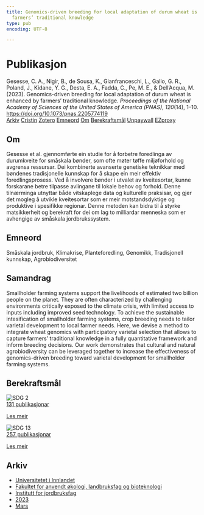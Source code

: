 ```yaml
---
title: Genomics-driven breeding for local adaptation of durum wheat is enhanced by
  farmers’ traditional knowledge
type: pub
encoding: UTF-8

---
```

<h1>Publikasjon</h1>
<article id="csl-bib-container-QZLH8CE7" class="csl-bib-container">
  <div class="csl-bib-body"> <div class="csl-entry">Gesesse, C. A., Nigir, B., de Sousa, K., Gianfranceschi, L., Gallo, G. R., Poland, J., Kidane, Y. G., Desta, E. A., Fadda, C., Pe, M. E., &#38; Dell’Acqua, M. (2023). Genomics-driven breeding for local adaptation of durum wheat is enhanced by farmers’ traditional knowledge. <i>Proceedings of the National Academy of Sciences of the United States of America (PNAS)</i>, <i>120</i>(14), 1–10. <a href="https://doi.org/10.1073/pnas.2205774119">https://doi.org/10.1073/pnas.2205774119</a></div> </div>
  <div class="csl-bib-buttons">
    <a href="#taxonomy-article-QZLH8CE7" alt="archive" class="csl-bib-button">Arkiv</a>
    <a href="https://app.cristin.no/results/show.jsf?id=2137452" alt="Cristin" class="csl-bib-button">Cristin</a>
    <a href="http://zotero.org/groups/5881554/items/QZLH8CE7" alt="Zotero" class="csl-bib-button">Zotero</a>
    <a href="#keywords-article-QZLH8CE7" alt="keywords" class="csl-bib-button">Emneord</a>
    <a href="#about-article-QZLH8CE7" alt="about_pub" class="csl-bib-button">Om</a>
    <a href="#sdg-article-QZLH8CE7" alt="sdg" class="csl-bib-button">Berekraftsmål</a>
    <a href="https://doi.org/10.1073/pnas.2205774119" alt="Unpaywall" class="csl-bib-button">Unpaywall</a>
    <a href="https://doi.org/10.1073/pnas.2205774119" alt="EZproxy" class="csl-bib-button">EZproxy</a>
  </div>
  <div id="csl-bib-meta-container-QZLH8CE7"></div>
</article>
<div id="csl-bib-meta-QZLH8CE7" class="csl-bib-meta">
  <article id="about-article-QZLH8CE7" class="about_pub-article">
    <h1>Om</h1>
    Gesesse et al. gjennomførte ein studie for å forbetre foredlinga av durumkveite for småskala bønder, som ofte møter tøffe miljøforhold og avgrensa ressursar. Dei kombinerte avanserte genetiske teknikkar med bøndenes tradisjonelle kunnskap for å skape ein meir effektiv foredlingsprosess. Ved å involvere bønder i utvalet av kveitesortar, kunne forskarane betre tilpasse avlingane til lokale behov og forhold. Denne tilnærminga utnyttar både vitskaplege data og kulturelle praksisar, og gjer det mogleg å utvikle kveitesortar som er meir motstandsdyktige og produktive i spesifikke regionar. Denne metoden kan bidra til å styrke matsikkerheit og berekraft for dei om lag to milliardar menneska som er avhengige av småskala jordbrukssystem.
  </article>
  <article id="keywords-article-QZLH8CE7" class="keywords-article">
    <h1>Emneord</h1>
    Småskala jordbruk, Klimakrise, Planteforedling, Genomikk, Tradisjonell kunnskap, Agrobiodiversitet
  </article>
  <article id="abstract-article-QZLH8CE7" class="abstract-article">
    <h1>Samandrag</h1>
    Smallholder farming systems support the livelihoods of estimated two billion people on the planet. They are often characterized by challenging environments critically exposed to the climate crisis, with limited access to inputs including improved seed technology. To achieve the sustainable intesification of smallholder farming systems, crop breeding needs to tailor varietal development to local farmer needs. Here, we devise a method to integrate wheat genomics with participatory varietal selection that allows to capture farmers’ traditional knowledge in a fully quantitative framework and inform breeding decisions. Our work demonstrates that cultural and natural agrobiodiversity can be leveraged together to increase the effectiveness of genomics-driven breeding toward varietal development for smallholder farming systems.
  </article>
  <article id="sdg-article-QZLH8CE7" class="sdg-article">
    <h1>Berekraftsmål</h1>
    <div class="sdg-container"><div id="sdg2" class="sdg">
        <img src="{{< params subfolder >}}images/sdg/sdg02_nn.png" class="image" alt="SDG 2">
        <div class="sdg-overlay">
          <a href="/nn/archive/?key=?sdg=2#archive" class="sdg-publication-count"><span>131</span> publikasjonar</a>
          <p><a href="https://fn.no/om-fn/fns-baerekraftsmaal/utrydde-sult?lang=nno-NO" class="sdg-read-more">Les meir</a></p>
        </div>
      </div> <div id="sdg13" class="sdg">
        <img src="{{< params subfolder >}}images/sdg/sdg13_nn.png" class="image" alt="SDG 13">
        <div class="sdg-overlay">
          <a href="/nn/archive/?key=?sdg=13#archive" class="sdg-publication-count"><span>257</span> publikasjonar</a>
          <p><a href="https://fn.no/om-fn/fns-baerekraftsmaal/stoppe-klimaendringene?lang=nno-NO" class="sdg-read-more">Les meir</a></p>
        </div>
      </div></div>
  </article>
  <article id="taxonomy-article-QZLH8CE7" class="taxonomy-article">
    <h1>Arkiv</h1>
    <ul>
      <li>
        <a href="/nn/archive/?key=3DCRN523">Universitetet i Innlandet</a>
      </li>
      <li>
        <a href="/nn/archive/?key=T77LXH6D">Fakultet for anvendt økologi, landbruksfag og bioteknologi</a>
      </li>
      <li>
        <a href="/nn/archive/?key=SSN4QLEC">Institutt for jordbruksfag</a>
      </li>
      <li>
        <a href="/nn/archive/?key=DRHXCX63">2023</a>
      </li>
      <li>
        <a href="/nn/archive/?key=DBASN8MZ">Mars</a>
      </li>
    </ul>
  </article>
</div>
